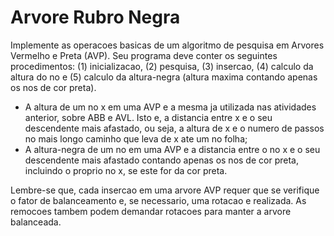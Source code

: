 # Arvore Rubro Negra
Implemente as operacoes basicas de um algoritmo de pesquisa em Arvores Vermelho e Preta (AVP). Seu programa deve conter os seguintes procedimentos: (1) inicializacao, (2) pesquisa, (3) insercao, (4) calculo da altura do no e (5) calculo da altura-negra (altura maxima contando apenas os nos de cor preta). 

- A altura de um no x em uma AVP e a mesma ja utilizada nas atividades anterior, sobre ABB e AVL. Isto e, a distancia entre x e o seu descendente mais afastado, ou seja, a altura de x e o numero de passos no mais longo caminho que leva de x ate um no folha;
- A altura-negra de um no em uma AVP e a distancia entre o no x e o seu descendente mais afastado contando apenas os nos de cor preta, incluindo o proprio no x, se este for da cor preta.

Lembre-se que, cada insercao em uma arvore AVP requer que se verifique o fator de balanceamento e, se necessario, uma rotacao e realizada. As remocoes tambem podem demandar rotacoes para manter a arvore balanceada.